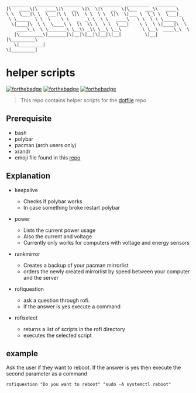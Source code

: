 ```
 ________  ________  ________  ___  ________  _________  ________
|\   ____\|\   ____\|\   __  \|\  \|\   __  \|\___   ___\\   ____\
\ \  \___|\ \  \___|\ \  \|\  \ \  \ \  \|\  \|___ \  \_\ \  \___|_
 \ \_____  \ \  \    \ \   _  _\ \  \ \   ____\   \ \  \ \ \_____  \
  \|____|\  \ \  \____\ \  \\  \\ \  \ \  \___|    \ \  \ \|____|\  \
    ____\_\  \ \_______\ \__\\ _\\ \__\ \__\        \ \__\  ____\_\  \
   |\_________\|_______|\|__|\|__|\|__|\|__|         \|__| |\_________\
   \|_________|                                            \|_________|

```

# helper scripts

[![forthebadge](https://forthebadge.com/images/badges/built-with-love.svg)](https://forthebadge.com)
[![forthebadge](https://forthebadge.com/images/badges/built-by-developers.svg)](https://forthebadge.com)
[![forthebadge](https://forthebadge.com/images/badges/you-didnt-ask-for-this.svg)](https://forthebadge.com)

> This repo contains helper scripts for the [dotfile](https://github.com/F0xedb/dotfiles) repo

## Prerequisite

- bash
- polybar
- pacman (arch users only)
- xrandr
- emoji file found in this [repo](https://github.com/F0xedb/dotfiles)

## Explanation

- keepalive

  - Checks if polybar works
  - In case something broke restart polybar

- power

  - Lists the current power usage
  - Also the current and voltage
  - Currently only works for computers with voltage and energy sensors

- rankmirror

  - Creates a backup of your pacman mirrorlist
  - orders the newly created mirrorlist by speed between your computer and the server

- rofiquestion

  - ask a question through rofi.
  - if the answer is yes execute a command

- rofiselect
  - returns a list of scripts in the rofi directory
  - executes the selected script

## example

Ask the user if they want to reboot. If the answer is yes then execute the second parameter as a command

```
rofiquestion "Do you want to reboot" "sudo -A systemctl reboot"
```
